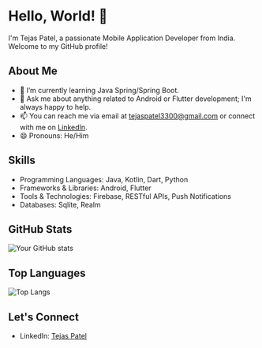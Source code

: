 # Hello, World! 👋

I'm Tejas Patel, a passionate Mobile Application Developer from India. Welcome to my GitHub profile! 

## About Me
- 🌱 I’m currently learning Java Spring/Spring Boot.
- 💬 Ask me about anything related to Android or Flutter development; I'm always happy to help.
- 📫 You can reach me via email at [tejaspatel3300@gmail.com](mailto:youremail@example.com) or connect with me on [LinkedIn](https://www.linkedin.com/in/tejas-patel-12a9981bb/).
- 😄 Pronouns: He/Him

## Skills
- Programming Languages: Java, Kotlin, Dart, Python
- Frameworks & Libraries: Android, Flutter
- Tools & Technologies: Firebase, RESTful APIs, Push Notifications
- Databases: Sqlite, Realm


## GitHub Stats
![Your GitHub stats](https://github-readme-stats.vercel.app/api?username=TejasPatel3300&show_icons=true)

## Top Languages
![Top Langs](https://github-readme-stats.vercel.app/api/top-langs/?username=TejasPatel3300)

## Let's Connect
- LinkedIn: [Tejas Patel](https://www.linkedin.com/in/tejas-patel-12a9981bb/)
